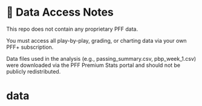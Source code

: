 # 📁 Data Access Notes

This repo does not contain any proprietary PFF data.

You must access all play-by-play, grading, or charting data via your own PFF+ subscription.

Data files used in the analysis (e.g., passing_summary.csv, pbp_week_1.csv) were downloaded via the PFF Premium Stats portal and should not be publicly redistributed.
# data
